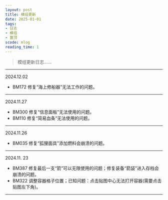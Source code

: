 ```yaml
---
layout: post
title: 模组更新
date: 2025-01-01
tags:
- 日志
- 模组
- 置顶
scode: mlog
reading_time: 1
---
```


> 模组更新日志......



---

2024.12.02
- BM172 修复“海上修船器”无法工作的问题。

---

2024.11.27
- BM300 修复“信息面板”无法使用的问题。
- BM110 修复“简易血条”无法使用的问题。

---

2024.11.26
- BM035 修复“狐狸面具”添加燃料会崩溃的问题。

---

2024.11. 23
- BM387 修复最后一支“箭”可以无限使用的问题；修复装备“箭袋”进入存档会崩溃的问题。
- BM322 调整容器格子位置；已知问题：点击贴图中心无法打开容器(需要点击贴图左下角)。

---
